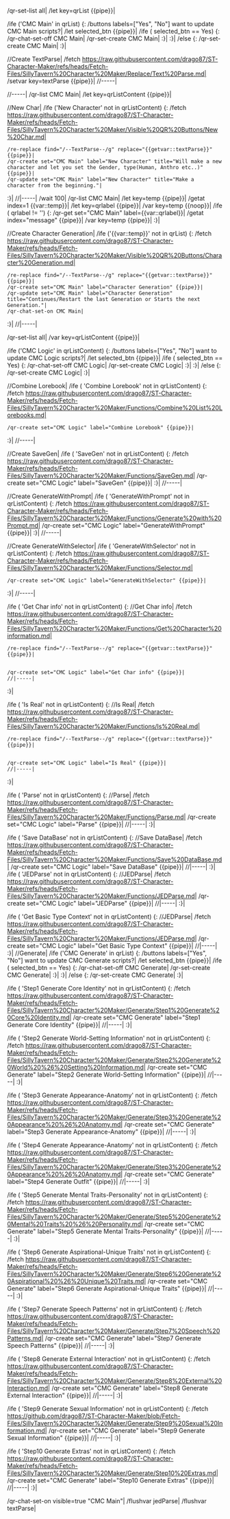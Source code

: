 /qr-set-list all|
/let key=qrList {{pipe}}|

/ife ('CMC Main' in qrList) {:
	/buttons labels=["Yes", "No"] want to update CMC Main scripts?|
	/let selected_btn {{pipe}}|
	/ife ( selected_btn == Yes) {:
		/qr-chat-set-off CMC Main|
		/qr-set-create CMC Main|
	:}|
:}|
/else {:
	/qr-set-create CMC Main|
:}|




//Create TextParse|
/fetch https://raw.githubusercontent.com/drago87/ST-Character-Maker/refs/heads/Fetch-Files/SillyTavern%20Character%20Maker/Replace/Text%20Parse.md|
/setvar key=textParse {{pipe}}|
//-----|

//-----|
/qr-list CMC Main|
/let key=qrListContent {{pipe}}|

//New Char|
/ife ('New Character' not in qrListContent) {:
	/fetch https://raw.githubusercontent.com/drago87/ST-Character-Maker/refs/heads/Fetch-Files/SillyTavern%20Character%20Maker/Visible%20QR%20Buttons/New%20Char.md|
	
	
	/re-replace find="/--TextParse--/g" replace="{{getvar::textParse}}" {{pipe}}|
	/qr-create set="CMC Main" label="New Character" title="Will make a new character and let you set the Gender, type(Human, Anthro etc..)" {{pipe}}|
	/qr-update set="CMC Main" label="New Character" title="Make a character from the beginning."|
:}|
//|-----|
/wait 100|
/qr-list CMC Main|
/let key=temp {{pipe}}|
/getat index=1 {{var::temp}}|
/let key=qrlabel {{pipe}}|
/var key=temp {{noop}}|
/ife ( qrlabel != '') {:
	/qr-get set="CMC Main" label={{var::qrlabel}}|
	/getat index="message" {{pipe}}|
	/var key=temp {{pipe}}|
:}|


//Create Character Generation|
/ife ('{{var::temp}}' not in qrList) {:
	/fetch https://raw.githubusercontent.com/drago87/ST-Character-Maker/refs/heads/Fetch-Files/SillyTavern%20Character%20Maker/Visible%20QR%20Buttons/Character%20Generation.md|
	
	
	/re-replace find="/--TextParse--/g" replace="{{getvar::textParse}}" {{pipe}}|
	/qr-create set="CMC Main" label="Character Generation" {{pipe}}|
	/qr-update set="CMC Main" label="Character Generation" title="Continues/Restart the last Generation or Starts the next Generation."|
	/qr-chat-set-on CMC Main|
:}|
//|-----|


/qr-set-list all|
/var key=qrListContent {{pipe}}|

/ife ('CMC Logic' in qrListContent) {:
	/buttons labels=["Yes", "No"] want to update CMC Logic scripts?|
	/let selected_btn {{pipe}}|
	/ife ( selected_btn == Yes) {:
		/qr-chat-set-off CMC Logic|
		/qr-set-create CMC Logic|
	:}|
:}|
/else {:
	/qr-set-create CMC Logic|
:}|

//Combine Lorebook|
/ife ( 'Combine Lorebook' not in qrListContent) {:
	/fetch https://raw.githubusercontent.com/drago87/ST-Character-Maker/refs/heads/Fetch-Files/SillyTavern%20Character%20Maker/Functions/Combine%20List%20Lorebooks.md|
	
	/qr-create set="CMC Logic" label="Combine Lorebook" {{pipe}}|
:}|
//-----|


//Create SaveGen|
/ife ( 'SaveGen' not in qrListContent) {:
	/fetch https://raw.githubusercontent.com/drago87/ST-Character-Maker/refs/heads/Fetch-Files/SillyTavern%20Character%20Maker/Functions/SaveGen.md|
	/qr-create set="CMC Logic" label="SaveGen" {{pipe}}|
:}|
//-----|


//Create GenerateWithPrompt|
/ife ( 'GenerateWithPrompt' not in qrListContent) {:
	/fetch https://raw.githubusercontent.com/drago87/ST-Character-Maker/refs/heads/Fetch-Files/SillyTavern%20Character%20Maker/Functions/Generate%20with%20Prompt.md|
	/qr-create set="CMC Logic" label="GenerateWithPrompt" {{pipe}}|
:}|
//-----|

//Create GenerateWithSelector|
/ife ( 'GenerateWithSelector' not in qrListContent) {:
	/fetch https://raw.githubusercontent.com/drago87/ST-Character-Maker/refs/heads/Fetch-Files/SillyTavern%20Character%20Maker/Functions/Selector.md|
	
	/qr-create set="CMC Logic" label="GenerateWithSelector" {{pipe}}|
:}|
//-----|

/ife ( 'Get Char info' not in qrListContent) {:
	//Get Char info|
	/fetch https://raw.githubusercontent.com/drago87/ST-Character-Maker/refs/heads/Fetch-Files/SillyTavern%20Character%20Maker/Functions/Get%20Character%20information.md|
	
	
	/re-replace find="/--TextParse--/g" replace="{{getvar::textParse}}" {{pipe}}|
	
	
	/qr-create set="CMC Logic" label="Get Char info" {{pipe}}|
	//|-----|
:}|

/ife ( 'Is Real' not in qrListContent) {:
	//Is Real|
	/fetch https://raw.githubusercontent.com/drago87/ST-Character-Maker/refs/heads/Fetch-Files/SillyTavern%20Character%20Maker/Functions/Is%20Real.md|
	
	
	/re-replace find="/--TextParse--/g" replace="{{getvar::textParse}}" {{pipe}}|
	
	
	/qr-create set="CMC Logic" label="Is Real" {{pipe}}|
	//|-----|
:}|

/ife ( 'Parse' not in qrListContent) {:
	//Parse|
	/fetch https://raw.githubusercontent.com/drago87/ST-Character-Maker/refs/heads/Fetch-Files/SillyTavern%20Character%20Maker/Functions/Parse.md|
	/qr-create set="CMC Logic" label="Parse" {{pipe}}|
	//|-----|
:}|

/ife ( 'Save DataBase' not in qrListContent) {:
	//Save DataBase|
	/fetch https://raw.githubusercontent.com/drago87/ST-Character-Maker/refs/heads/Fetch-Files/SillyTavern%20Character%20Maker/Functions/Save%20DataBase.md|
	/qr-create set="CMC Logic" label="Save DataBase" {{pipe}}|
	//|-----|
:}|
/ife ( 'JEDParse' not in qrListContent) {:
	//JEDParse|
	/fetch https://raw.githubusercontent.com/drago87/ST-Character-Maker/refs/heads/Fetch-Files/SillyTavern%20Character%20Maker/Functions/JEDParse.md|
	/qr-create set="CMC Logic" label="JEDParse" {{pipe}}|
	//|-----|
:}|

/ife ( 'Get Basic Type Context' not in qrListContent) {:
	//JEDParse|
	/fetch https://raw.githubusercontent.com/drago87/ST-Character-Maker/refs/heads/Fetch-Files/SillyTavern%20Character%20Maker/Functions/JEDParse.md|
	/qr-create set="CMC Logic" label="Get Basic Type Context" {{pipe}}|
	//|-----|
:}|
//Generate|
/ife ('CMC Generate' in qrList) {:
	/buttons labels=["Yes", "No"] want to update CMC Generate scripts?|
	/let selected_btn {{pipe}}|
	/ife ( selected_btn == Yes) {:
		/qr-chat-set-off CMC Generate|
		/qr-set-create CMC Generate|
	:}|
:}|
/else {:
	/qr-set-create CMC Generate|
:}|


/ife ( 'Step1 Generate Core Identity' not in qrListContent) {:
	/fetch https://raw.githubusercontent.com/drago87/ST-Character-Maker/refs/heads/Fetch-Files/SillyTavern%20Character%20Maker/Generate/Step1%20Generate%20Core%20Identity.md|
	/qr-create set="CMC Generate" label="Step1 Generate Core Identity" {{pipe}}|
	//|-----|
:}|

/ife ( 'Step2 Generate World-Setting Information' not in qrListContent) {:
	/fetch https://raw.githubusercontent.com/drago87/ST-Character-Maker/refs/heads/Fetch-Files/SillyTavern%20Character%20Maker/Generate/Step2%20Generate%20World%20%26%20Setting%20Information.md|
	/qr-create set="CMC Generate" label="Step2 Generate World-Setting Information" {{pipe}}|
	//|-----|
:}|

/ife ( 'Step3 Generate Appearance-Anatomy' not in qrListContent) {:
	/fetch https://raw.githubusercontent.com/drago87/ST-Character-Maker/refs/heads/Fetch-Files/SillyTavern%20Character%20Maker/Generate/Step3%20Generate%20Appearance%20%26%20Anatomy.md|
	/qr-create set="CMC Generate" label="Step3 Generate Appearance-Anatomy" {{pipe}}|
	//|-----|
:}|

/ife ( 'Step4 Generate Appearance-Anatomy' not in qrListContent) {:
	/fetch https://raw.githubusercontent.com/drago87/ST-Character-Maker/refs/heads/Fetch-Files/SillyTavern%20Character%20Maker/Generate/Step3%20Generate%20Appearance%20%26%20Anatomy.md|
	/qr-create set="CMC Generate" label="Step4 Generate Outfit" {{pipe}}|
	//|-----|
:}|

/ife ( 'Step5 Generate Mental Traits-Personality' not in qrListContent) {:
	/fetch https://raw.githubusercontent.com/drago87/ST-Character-Maker/refs/heads/Fetch-Files/SillyTavern%20Character%20Maker/Generate/Step5%20Generate%20Mental%20Traits%20%26%20Personality.md|
	/qr-create set="CMC Generate" label="Step5 Generate Mental Traits-Personality" {{pipe}}|
	//|-----|
:}|

/ife ( 'Step6 Generate Aspirational-Unique Traits' not in qrListContent) {:
	/fetch https://raw.githubusercontent.com/drago87/ST-Character-Maker/refs/heads/Fetch-Files/SillyTavern%20Character%20Maker/Generate/Step6%20Generate%20Aspirational%20%26%20Unique%20Traits.md|
	/qr-create set="CMC Generate" label="Step6 Generate Aspirational-Unique Traits" {{pipe}}|
	//|-----|
:}|

/ife ( 'Step7 Generate Speech Patterns' not in qrListContent) {:
	/fetch https://raw.githubusercontent.com/drago87/ST-Character-Maker/refs/heads/Fetch-Files/SillyTavern%20Character%20Maker/Generate/Step7%20Speech%20Patterns.md|
	/qr-create set="CMC Generate" label="Step7 Generate Speech Patterns" {{pipe}}|
	//|-----|
:}|

/ife ( 'Step8 Generate External Interaction' not in qrListContent) {:
	/fetch https://raw.githubusercontent.com/drago87/ST-Character-Maker/refs/heads/Fetch-Files/SillyTavern%20Character%20Maker/Generate/Step8%20External%20Interaction.md|
	/qr-create set="CMC Generate" label="Step8 Generate External Interaction" {{pipe}}|
	//|-----|
:}|

/ife ( 'Step9 Generate Sexual Information' not in qrListContent) {:
	/fetch https://github.com/drago87/ST-Character-Maker/blob/Fetch-Files/SillyTavern%20Character%20Maker/Generate/Step9%20Sexual%20Information.md|
	/qr-create set="CMC Generate" label="Step9 Generate Sexual Information" {{pipe}}|
	//|-----|
:}|

/ife ( 'Step10 Generate Extras' not in qrListContent) {:
	/fetch https://raw.githubusercontent.com/drago87/ST-Character-Maker/refs/heads/Fetch-Files/SillyTavern%20Character%20Maker/Generate/Step10%20Extras.md|
	/qr-create set="CMC Generate" label="Step10 Generate Extras" {{pipe}}|
	//|-----|
:}|

/qr-chat-set-on visible=true "CMC Main"|
/flushvar jedParse|
/flushvar textParse|